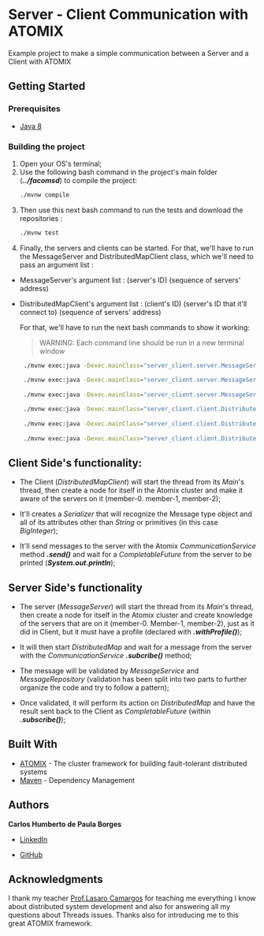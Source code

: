 # Server - Client Communication with ATOMIX

Example project to make a simple communication between a Server and a Client with ATOMIX

## Getting Started

### Prerequisites

* [Java 8](https://www.oracle.com/technetwork/pt/java/javase/downloads/jdk8-downloads-2133151.html)

### Building the project


1. Open your OS's terminal;
2. Use the following bash command in the project's main folder (**_../facomsd_**) to compile the project: 
   ```bash
   ./mvnw compile
   ```
3. Then use this next bash command to run the tests and download the repositories : 
   ```bash
   ./mvnw test
   ```
4. Finally, the servers and clients can be started. For that, we'll have to run the MessageServer and DistributedMapClient class, which we'll need to pass an argument list :
* MessageServer's argument list : (server's ID) (sequence of servers' address)

* DistributedMapClient's argument list : (client's ID) (server's ID that it'll connect to) (sequence of servers' address)

    For that, we'll have to run the next bash commands to show it working:

    > WARNING: Each command line should be run in a new terminal window

   ```bash
    ./mvnw exec:java -Dexec.mainClass="server_client.server.MessageServer" -Dexec.args="0 127.0.0.1 5000 127.0.0.1 5001 127.0.0.1 5002"
    
    ./mvnw exec:java -Dexec.mainClass="server_client.server.MessageServer" -Dexec.args="1 127.0.0.1 5000 127.0.0.1 5001 127.0.0.1 5002"
    
    ./mvnw exec:java -Dexec.mainClass="server_client.server.MessageServer" -Dexec.args="2 127.0.0.1 5000 127.0.0.1 5001 127.0.0.1 5002"
   ```
    
   ```bash
    ./mvnw exec:java -Dexec.mainClass="server_client.client.DistributedMapClient" -Dexec.args="0 0 127.0.0.1 5000 127.0.0.1 5001 127.0.0.1 5002"
    
    ./mvnw exec:java -Dexec.mainClass="server_client.client.DistributedMapClient" -Dexec.args="1 1 127.0.0.1 5000 127.0.0.1 5001 127.0.0.1 5002"
    
    ./mvnw exec:java -Dexec.mainClass="server_client.client.DistributedMapClient" -Dexec.args="2 2 127.0.0.1 5000 127.0.0.1 5001 127.0.0.1 5002"
   ```

## Client Side's functionality:

* The Client (_DistributedMapClient_) will start the thread from its _Main_'s thread, then create a node for itself in the Atomix cluster and make it aware of the servers on it (member-0. member-1, member-2);

* It'll creates a _Serializer_ that will recognize the Message type object and all of its attributes other than _String_ or primitives (in this case _BigInteger_);

* It'll send messages to the server with the Atomix _CommunicationService_ method **_.send()_** and wait for a _CompletableFuture_ from the server to be printed (**_System.out.println_**);
    
## Server Side's functionality

* The server (_MessageServer_) will start the thread from its _Main_'s thread, then create a node for itself in the Atomix cluster and create knowledge of the servers that are on it (member-0. Member-1, member-2), just as it did in Client, but it must have a profile (declared with **_.withProfile()_**);

* It will then start _DistributedMap_ and wait for a message from the server with the _CommunicationService_ **_.subcribe()_** method;

* The message will be validated by _MessageService_ and _MessageRepository_ (validation has been split into two parts to further organize the code and try to follow a pattern);

* Once validated, it will perform its action on _DistributedMap_ and have the result sent back to the Client as _CompletableFuture_ (within **_.subscribe()_**);

## Built With

* [ATOMIX](https://atomix.io/) - The cluster framework for building fault-tolerant distributed systems
* [Maven](https://maven.apache.org/) - Dependency Management

## Authors

**Carlos Humberto de Paula Borges**

* [LinkedIn](https://www.linkedin.com/in/carloshpb/)

* [GitHub](https://github.com/carloshpb)

## Acknowledgments

I thank my teacher [Prof.Lasaro Camargos](https://www.linkedin.com/in/lasaro/) for teaching me everything I know about distributed system development and also for answering all my questions about Threads issues. Thanks also for introducing me to this great ATOMIX framework.
